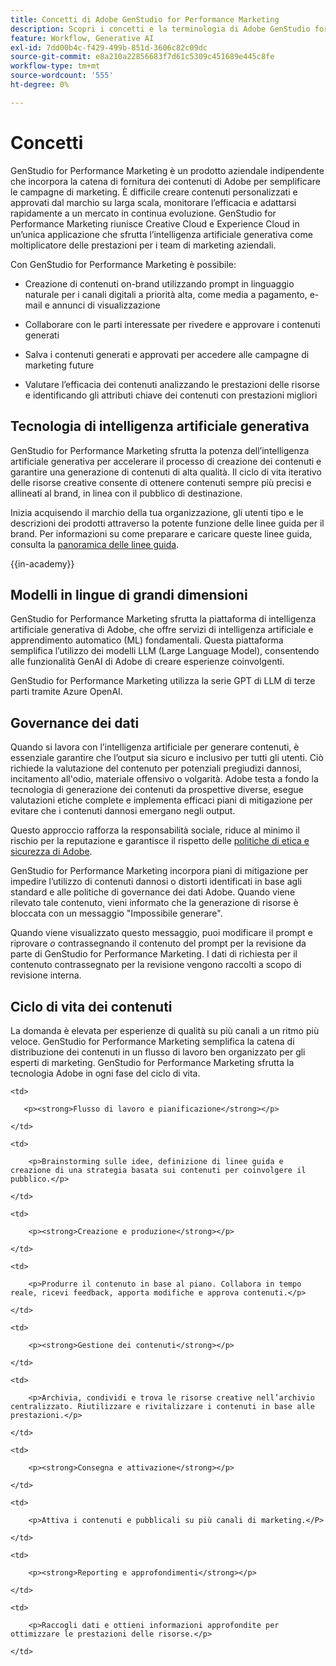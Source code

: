 ```yaml
---
title: Concetti di Adobe GenStudio for Performance Marketing
description: Scopri i concetti e la terminologia di Adobe GenStudio for Performance Marketing.
feature: Workflow, Generative AI
exl-id: 7dd00b4c-f429-499b-851d-3606c82c09dc
source-git-commit: e8a210a22856683f7d61c5309c451689e445c8fe
workflow-type: tm+mt
source-wordcount: '555'
ht-degree: 0%

---
```


# Concetti

GenStudio for Performance Marketing è un prodotto aziendale indipendente che incorpora la catena di fornitura dei contenuti di Adobe per semplificare le campagne di marketing. È difficile creare contenuti personalizzati e approvati dal marchio su larga scala, monitorare l’efficacia e adattarsi rapidamente a un mercato in continua evoluzione. GenStudio for Performance Marketing riunisce Creative Cloud e Experience Cloud in un’unica applicazione che sfrutta l’intelligenza artificiale generativa come moltiplicatore delle prestazioni per i team di marketing aziendali.

Con GenStudio for Performance Marketing è possibile:

* Creazione di contenuti on-brand utilizzando prompt in linguaggio naturale per i canali digitali a priorità alta, come media a pagamento, e-mail e annunci di visualizzazione

* Collaborare con le parti interessate per rivedere e approvare i contenuti generati
* Salva i contenuti generati e approvati per accedere alle campagne di marketing future
* Valutare l’efficacia dei contenuti analizzando le prestazioni delle risorse e identificando gli attributi chiave dei contenuti con prestazioni migliori

## Tecnologia di intelligenza artificiale generativa

GenStudio for Performance Marketing sfrutta la potenza dell’intelligenza artificiale generativa per accelerare il processo di creazione dei contenuti e garantire una generazione di contenuti di alta qualità. Il ciclo di vita iterativo delle risorse creative consente di ottenere contenuti sempre più precisi e allineati al brand, in linea con il pubblico di destinazione.

Inizia acquisendo il marchio della tua organizzazione, gli utenti tipo e le descrizioni dei prodotti attraverso la potente funzione delle linee guida per il brand. Per informazioni su come preparare e caricare queste linee guida, consulta la [panoramica delle linee guida](../user-guide/guidelines/overview.md).

{{in-academy}}

## Modelli in lingue di grandi dimensioni

GenStudio for Performance Marketing sfrutta la piattaforma di intelligenza artificiale generativa di Adobe, che offre servizi di intelligenza artificiale e apprendimento automatico (ML) fondamentali. Questa piattaforma semplifica l’utilizzo dei modelli LLM (Large Language Model), consentendo alle funzionalità GenAI di Adobe di creare esperienze coinvolgenti.

GenStudio for Performance Marketing utilizza la serie GPT di LLM di terze parti tramite Azure OpenAI.<!-- Claude, and Gemini models. -->

## Governance dei dati

Quando si lavora con l’intelligenza artificiale per generare contenuti, è essenziale garantire che l’output sia sicuro e inclusivo per tutti gli utenti. Ciò richiede la valutazione del contenuto per potenziali pregiudizi dannosi, incitamento all&#39;odio, materiale offensivo o volgarità. Adobe testa a fondo la tecnologia di generazione dei contenuti da prospettive diverse, esegue valutazioni etiche complete e implementa efficaci piani di mitigazione per evitare che i contenuti dannosi emergano negli output.

Questo approccio rafforza la responsabilità sociale, riduce al minimo il rischio per la reputazione e garantisce il rispetto delle [politiche di etica e sicurezza di Adobe](https://www.adobe.com/content/dam/cc/en/ai-ethics/pdfs/Adobe-AI-Ethics-Principles.pdf).

GenStudio for Performance Marketing incorpora piani di mitigazione per impedire l’utilizzo di contenuti dannosi o distorti identificati in base agli standard e alle politiche di governance dei dati Adobe. Quando viene rilevato tale contenuto, vieni informato che la generazione di risorse è bloccata con un messaggio &quot;Impossibile generare&quot;.

Quando viene visualizzato questo messaggio, puoi modificare il prompt e riprovare _o_ contrassegnando il contenuto del prompt per la revisione da parte di GenStudio for Performance Marketing. I dati di richiesta per il contenuto contrassegnato per la revisione vengono raccolti a scopo di revisione interna.

## Ciclo di vita dei contenuti

La domanda è elevata per esperienze di qualità su più canali a un ritmo più veloce. GenStudio for Performance Marketing semplifica la catena di distribuzione dei contenuti in un flusso di lavoro ben organizzato per gli esperti di marketing. GenStudio for Performance Marketing sfrutta la tecnologia Adobe in ogni fase del ciclo di vita.

<table style="table-layout:auto">

<tr style="border: 0;">

    <td>

       <p><strong>Flusso di lavoro e pianificazione</strong></p>

    </td>

    <td>

        <p>Brainstorming sulle idee, definizione di linee guida e creazione di una strategia basata sui contenuti per coinvolgere il pubblico.</p>

    </td>

</tr>

<tr style="border: 0;">

    <td>

        <p><strong>Creazione e produzione</strong></p>

    </td>

    <td>

        <p>Produrre il contenuto in base al piano. Collabora in tempo reale, ricevi feedback, apporta modifiche e approva contenuti.</p>

    </td>

</tr>

<tr style="border: 0;">

    <td>

        <p><strong>Gestione dei contenuti</strong></p>

    </td>

    <td>

        <p>Archivia, condividi e trova le risorse creative nell’archivio centralizzato. Riutilizzare e rivitalizzare i contenuti in base alle prestazioni.</p>

    </td>

</tr>

<tr style="border: 0;">

    <td>

        <p><strong>Consegna e attivazione</strong></p>

    </td>

    <td>

        <p>Attiva i contenuti e pubblicali su più canali di marketing.</P>

    </td>

</tr>

<tr style="border: 0;">

    <td>

        <p><strong>Reporting e approfondimenti</strong></p>

    </td>

    <td>

        <p>Raccogli dati e ottieni informazioni approfondite per ottimizzare le prestazioni delle risorse.</p>

    </td>

</tr>

</table>
